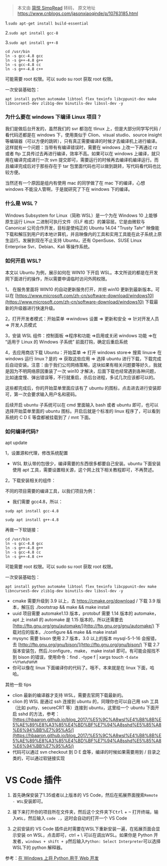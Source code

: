> 本文由 [简悦 SimpRead](http://ksria.com/simpread/) 转码， 原文地址 https://www.cnblogs.com/jasonxiaoqinde/p/10763185.html

1.`sudo apt-get install build-essential`

2.`sudo apt install gcc-8`

3.`sudo apt install g++-8`

```
cd /usr/bin
ln -s gcc-4.8 gcc
ln -s g++-4.8 g++
ln -s gcc-4.8 cc
ln -s g++-4.8 c++
```

可能需要 root 权限。可以 sudo su root 获取 root 权限。

一次安装基础包：

```
apt install python automake libtool flex texinfo libcppunit-dev make libncurses5-dev zlib1g-dev binutils-dev libssl-dev -y
```

### 为什么要在 windows 下编译 Linux 项目？

我们是做后台开发的，虽然我们的 svr 都泡在 tlinux 上，但是大部分同学写代码 / 看代码还都是在 windows 下，使用类似于 Clion、visual studio、source insight 等编辑器（可以方便的跳转），只有真正需要编译的时候才去编译机上进行编译。这样就有一个问题：当带有有编译错误时，需要在 windows 上改一下再通过 rz 或者 ftp 工具传过去再进行编译，效率不高。如果可以在 windows 上编译，就只用在编译完成进行一次 svn 提交即可，需要运行的时候再去编译机编译运行。而且编译完成后对于那些存在于 tar 包里面代码也可以做到跳转，写代码看代码也比较方便。

当然还有一个原因是组内有使用 mac 的同学做了在 mac 下的编译，心想 windows 不能没人管啊，于是就研究了下在 windows 下的编译。

### 什么是 WSL？

Windows Subsystem for Linux（简称 WSL）是一个为在 Windows 10 上能够原生运行 Linux 二进制可执行文件（ELF 格式）的兼容层。它是由微软与 Canonical 公司合作开发，目标是使纯正的 Ubuntu 14.04 "Trusty Tahr" 映像能下载和解压到用户的本地计算机，并且映像内的工具和实用工具能在此子系统上原生运行。发展到现在不止支持 Ubuntu，还有 OpenSuse、SUSE Linux Enterprise Svr、Debian、Kali 等操作系统。

### 如何开启 WSL?

本文以 Ubuntu 为例，展示如何在 WIN10 下开启 WSL。本文所说的都是在开发网下面进行的操作，所以需要申请临时访问外网权限。

1， 在服务里面将 WIN10 的自动更新服务打开，并把 win10 更新到最新版本。可以在 [https://www.microsoft.com/zh-cn/software-download/windows10](https://www.microsoft.com/zh-cn/software-download/windows10) 下载最新的升级器进行快速升级。

2，打开开发者模式：开始菜单 =>windows 设置 => 更新和安全 => 针对开发人员 => 开发人员模式

3，安装 WSL 组件：控制面板 =>程序和功能 =>启用或关闭 windows 功能 =>在 “适用于 Linux 的 Windows 子系统” 前面打钩，确定后重启系统

4，去应用商店下载 Ubuntu：开始菜单 => 打开 windows store=> 搜索 linux=> 在 windows 运行 linux？是的 => 获取这些应用 => 选择 ubuntu 进行下载，下载完成后自动安装。注意：由于我们公司网络策略，这块如果有相关问题要等好久，我就是因为不明网络原因重装了一次 win10 才解决，后面下载也经常遇到各种问题，比如速度慢、弹出错误等，不行就重启，杀后台进程，多试几次应该都可以的。

这些都完成后，你的开始菜单里面应该有了 ubuntu 的图标，点击进去进行安装即可，第一次会要求输入用户名和密码。

后续开启 ubuntu 子系统可以在 cmd 里面输入 bash 或者 ubuntu 即可，也可以选择开始菜单里面的 ubuntu 图标。开启后就是个标准的 linux 程序了，可以看到系统的 C D E 等盘都被挂载到了 / mnt 下面。

### 如何编译代码?

apt update

1，设置源和代理，修改系统配置

*   WSL 默认带的包很少，编译需要的东西很多都要自己安装。ubuntu 下面安装使用 apt 工具，需要设置相关源，这个网上找下相关教程即可，不再赘述。

2，下载安装相关的组件：

不同的项目需要的编译工具，以我们项目为例：

*   我们需要 gcc4.8，所以：

```
sudp apt install gcc-4.8

sudp apt install g++-4.8
```

再做一下软链接：

```
cd /usr/bin
ln -s gcc-4.8 gcc
ln -s g++-4.8 g++
ln -s gcc-4.8 cc
ln -s g++-4.8 c++
```

可能需要 root 权限。可以 sudo su root 获取 root 权限。

一次安装基础包：

```
apt install python automake libtool flex texinfo libcppunit-dev make libncurses5-dev zlib1g-dev binutils-dev libssl-dev -y
```

*   cmake 需要升级到 3.9 以上，去 https://cmake.org/download / 下载 3.9 版本，解压后 ./bootstrap && make && make install
*   uuid 项目需要 automake1.13 版本，protobuf 需要 1.14 版本的 automake，apt 上 install 的 automake 是 1.15 版本的，所以还需要去 [http://ftp.gnu.org/gnu/automake/](http://ftp.gnu.org/gnu/automake/) 下载对应的版本，./configure && make && make install
*   mysync 需要 bison 使用 2.7 版本，3.0 以上的版本 mysql-5-1-16 会报错，去 [http://ftp.gnu.org/gnu/bison/](http://ftp.gnu.org/gnu/bison/) 下载 2.7 版本安装包，然后./configure，make， make install 即可。有可能会报找不到 bison 的错误，使用命令：find . -type f | xargs touch -t `date +%Y%m%d%H%M`
*   你可以像在 linux 下面编译你的代码了。哦不，本来就是在 linux 下面，哈哈。

其他一些 tips

*   clion 最新的编译器才支持 WSL，需要去官网下载最新的。
*   clion 的 WSL 是通过 ssh 连接到 ubuntu 的，同理你也可以自己用 ssh 工具（比如 putty、secureCRT 等）连接到 ubuntu，这里给一个 ubuntu 下面开启 sshd 的方法，参考：[https://hbaaron.github.io/blog_2017/%E5%9C%A8wsl%E4%B8%8B%E5%AE%89%E8%A3%85%E4%BD%BF%E7%94%A8sshd%E5%85%A8%E6%94%BB%E7%95%A5/](https://hbaaron.github.io/blog_2017/%E5%9C%A8wsl%E4%B8%8B%E5%AE%89%E8%A3%85%E4%BD%BF%E7%94%A8sshd%E5%85%A8%E6%94%BB%E7%95%A5/)
*   代码可以通过 svn checkout 到 D E 盘等，编译的时候如果需要用到 / 目录之类的，可以通过软链接实现

<!-- #region -->
# VS Code 插件

1. 首先确保安装了1.35或者以上版本的 VS Code，然后在拓展界面搜索`Remote - WSL`安装即可。

2. 接下来打开你的项目所在文件夹，然后这个文件夹下<kbd>Ctrl</kbd> + <kbd>~</kbd> 打开终端，输入`WSL`，然后输入 `code .`，这时会自动的打开一个 VS Code
3. 之前安装的 VS Code 插件此时需要在WSL下重新安装一遍，在拓展页面会显示安装 on WSL，点击即可，ctrl + \ 可以在调出WSL。如果你是 Python 开发者，`windows + shift + p`然后输入`Python: Select Interpreter`可以选择WSL下的 python 解释器。


参考：[在 Windows 上将 Python 用于 Web 开发](https://docs.microsoft.com/zh-cn/windows/python/web-frameworks)
<!-- #endregion -->
